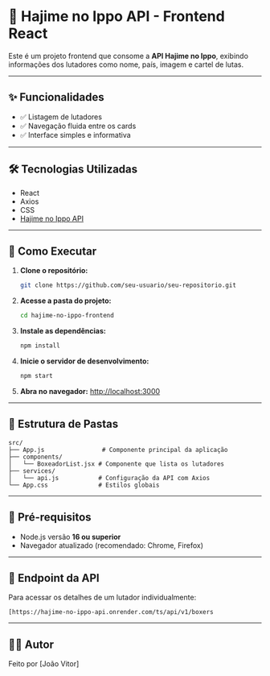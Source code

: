 # 🥊 Hajime no Ippo API - Frontend React

Este é um projeto frontend que consome a **API Hajime no Ippo**, exibindo informações dos lutadores como nome, país, imagem e cartel de lutas.

---

## ✨ Funcionalidades

- ✅ Listagem de lutadores
- ✅ Navegação fluida entre os cards
- ✅ Interface simples e informativa

---

## 🛠 Tecnologias Utilizadas

- React
- Axios
- CSS
- [Hajime no Ippo API](https://hajime-no-ippo-api.onrender.com/ts/api/v1/boxers)

---

## 🚀 Como Executar

1. **Clone o repositório:**
   ```bash
   git clone https://github.com/seu-usuario/seu-repositorio.git
   ```

2. **Acesse a pasta do projeto:**
   ```bash
   cd hajime-no-ippo-frontend
   ```

3. **Instale as dependências:**
   ```bash
   npm install
   ```

4. **Inicie o servidor de desenvolvimento:**
   ```bash
   npm start
   ```

5. **Abra no navegador:**
   [http://localhost:3000](http://localhost:3000)

---

## 📂 Estrutura de Pastas

```
src/
├── App.js                # Componente principal da aplicação
├── components/
│   └── BoxeadorList.jsx # Componente que lista os lutadores
├── services/
│   └── api.js           # Configuração da API com Axios
└── App.css              # Estilos globais
```

---

## 📌 Pré-requisitos

- Node.js versão **16 ou superior**
- Navegador atualizado (recomendado: Chrome, Firefox)

---

## 🔗 Endpoint da API

Para acessar os detalhes de um lutador individualmente:

```
[https://hajime-no-ippo-api.onrender.com/ts/api/v1/boxers
```

---

## 👨‍💻 Autor
Feito por [João Vitor]
